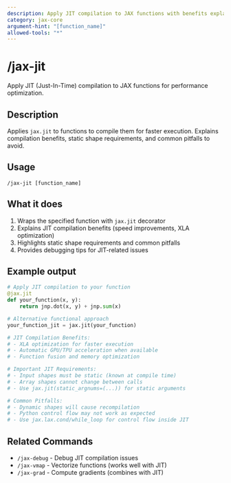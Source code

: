 ```yaml
---
description: Apply JIT compilation to JAX functions with benefits explanation and pitfall warnings
category: jax-core
argument-hint: "[function_name]"
allowed-tools: "*"
---
```


# /jax-jit

Apply JIT (Just-In-Time) compilation to JAX functions for performance optimization.

## Description

Applies `jax.jit` to functions to compile them for faster execution. Explains compilation benefits, static shape requirements, and common pitfalls to avoid.

## Usage

```
/jax-jit [function_name]
```

## What it does

1. Wraps the specified function with `jax.jit` decorator
2. Explains JIT compilation benefits (speed improvements, XLA optimization)
3. Highlights static shape requirements and common pitfalls
4. Provides debugging tips for JIT-related issues

## Example output

```python
# Apply JIT compilation to your function
@jax.jit
def your_function(x, y):
    return jnp.dot(x, y) + jnp.sum(x)

# Alternative functional approach
your_function_jit = jax.jit(your_function)

# JIT Compilation Benefits:
# - XLA optimization for faster execution
# - Automatic GPU/TPU acceleration when available
# - Function fusion and memory optimization

# Important JIT Requirements:
# - Input shapes must be static (known at compile time)
# - Array shapes cannot change between calls
# - Use jax.jit(static_argnums=(...)) for static arguments

# Common Pitfalls:
# - Dynamic shapes will cause recompilation
# - Python control flow may not work as expected
# - Use jax.lax.cond/while_loop for control flow inside JIT
```

## Related Commands

- `/jax-debug` - Debug JIT compilation issues
- `/jax-vmap` - Vectorize functions (works well with JIT)
- `/jax-grad` - Compute gradients (combines with JIT)